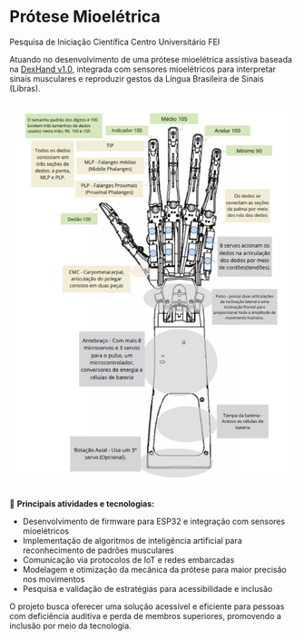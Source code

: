 # Prótese Mioelétrica

Pesquisa de Iniciação Científica
Centro Universitário FEI

Atuando no desenvolvimento de uma prótese mioelétrica assistiva baseada na [DexHand v1.0](https://www.dexhand.org/), integrada com sensores mioelétricos para interpretar sinais musculares e reproduzir gestos da Língua Brasileira de Sinais (Libras).

![Protese](Explicativo_Mao.png)

🔹 **Principais atividades e tecnologias:** 

- Desenvolvimento de firmware para ESP32 e integração com sensores mioelétricos
- Implementação de algoritmos de inteligência artificial para reconhecimento de padrões musculares
- Comunicação via protocolos de IoT e redes embarcadas
- Modelagem e otimização da mecânica da prótese para maior precisão nos movimentos
- Pesquisa e validação de estratégias para acessibilidade e inclusão

O projeto busca oferecer uma solução acessível e eficiente para pessoas com deficiência auditiva e perda de membros superiores, promovendo a inclusão por meio da tecnologia.   
